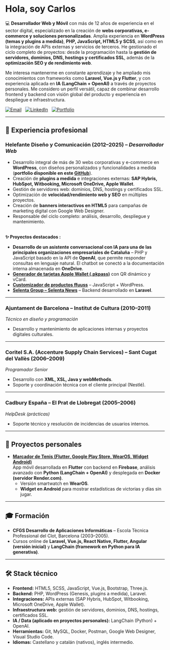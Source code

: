 # Hola, soy Carlos

💻 **Desarrollador Web y Móvil** con más de 12 años de experiencia en el sector digital, especializado en la creación de **webs corporativas, e-commerce y soluciones personalizadas**. Amplia experiencia en **WordPress (temas y plugins a medida)**, **PHP, JavaScript, HTML5 y SCSS**, así como en la integración de APIs externas y servicios de terceros. He gestionado el ciclo completo de proyectos: desde la programación hasta la **gestión de servidores, dominios, DNS, hostings y certificados SSL**, además de la **optimización SEO y de rendimiento web**.  

Me interesa mantenerme en constante aprendizaje y he ampliado mis conocimientos con frameworks como **Laravel, Vue.js y Flutter**, y con experiencia aplicada en **IA (LangChain + OpenAI)** a través de proyectos personales. Me considero un perfil versátil, capaz de combinar desarrollo frontend y backend con visión global del producto y experiencia en despliegue e infraestructura. 

[![Email](https://img.shields.io/badge/✉️-holaturmo%40gmail.com-orange?logoColor=white&style=for-the-badge)](mailto:holaturmo@gmail.com)&nbsp;&nbsp;
[![LinkedIn](https://img.shields.io/badge/🔗-LinkedIn-0077B5?style=for-the-badge&logoColor=white)](https://linkedin.com/in/carlos-turmo-quilez-b3455639)&nbsp;&nbsp;
[![Portfolio](https://img.shields.io/badge/🌐-Portfolio-black?style=for-the-badge&logoColor=white)](https://github.com/zeliuk/portfolio-web)   


---

## 🚀 Experiencia profesional

### Helefante Diseño y Comunicación (2012–2025) – *Desarrollador Web*
- Desarrollo integral de más de 30 webs corporativas y e-commerce en **WordPress**, con diseños personalizados y funcionalidades a medida (**portfolio disponible en este [GitHub](https://github.com/zeliuk/portfolio-web)**).  
- Creación de **plugins a medida** e integraciones externas: **SAP Hybris, HubSpot, Witbooking, Microsoft OneDrive, Apple Wallet**.
- Gestión de servidores web: dominios, DNS, hostings y certificados SSL.  
- Optimización de **velocidad/rendimiento web y SEO** en múltiples proyectos.  
- Creación de **banners interactivos en HTML5** para campañas de marketing digital con Google Web Designer.  
- Responsable del ciclo completo: análisis, desarrollo, despliegue y mantenimiento.  <br><br>

  
**✨ Proyectos destacados :**  
- **Desarrollo de un asistente conversacional con IA para una de las principales organizaciones empresariales de Cataluña** – PHP y JavaScript basado en la API de **OpenAI**, que permite responder consultas en lenguaje natural. El chatbot se conectó a la documentación interna almacenada en **OneDrive**.  
- **[Generador de tarjetas Apple Wallet (.pkpass)](https://github.com/zeliuk/pkpass-wallet-apple)** con QR dinámico y vCard.  
- **[Customizador de productos ffuuss](https://github.com/zeliuk/doityourself-handdryer-customizer)** – JavaScript + WordPress.  
- **[Selenta Group – Selenta News](https://github.com/zeliuk/selentanews)** – Backend desarrollado en **Laravel**.  

---

### Ajuntament de Barcelona – Institut de Cultura (2010–2011)  
*Técnico en diseño y programación*  
- Desarrollo y mantenimiento de aplicaciones internas y proyectos digitales culturales.  

---

### Coritel S.A. (Accenture Supply Chain Services) – Sant Cugat del Vallès (2006–2009)  
*Programador Senior*  
- Desarrollo con **XML, XSL, Java y webMethods**.  
- Soporte y coordinación técnica con el cliente principal (Nestlé).  

---

### Cadbury España – El Prat de Llobregat (2005–2006)  
*HelpDesk (prácticas)*  
- Soporte técnico y resolución de incidencias de usuarios internos.  

---

## 📱 Proyectos personales

- **[Marcador de Tenis (Flutter, Google Play Store, WearOS, Widget Android)](https://play.google.com/store/apps/details?id=xyz.zeliuk.apptenis)**  
  App móvil desarrollada en **Flutter** con backend en **Firebase**, análisis avanzado con **Python (LangChain + OpenAI)** y desplegada en **Docker (servidor Render.com)**.  
  - Versión smartwatch en **WearOS**.  
  - **Widget en Android** para mostrar estadísticas de victorias y días sin jugar.  

---

## 🎓 Formación

- **CFGS Desarrollo de Aplicaciones Informáticas** – Escola Tècnica Professional del Clot, Barcelona (2003–2005).  
- Cursos online de **Laravel, Vue.js, React Native, Flutter, Angular (versión inicial)** y **LangChain (framework en Python para IA generativa)**.  

---

## 🛠️ Stack técnico

- **Frontend:** HTML5, SCSS, JavaScript, Vue.js, Bootstrap, Three.js.  
- **Backend:** PHP, WordPress (Genesis, plugins a medida), Laravel. 
- **Integraciones:** APIs externas (SAP Hybris, HubSpot, Witbooking, Microsoft OneDrive, Apple Wallet).
- **Infraestructura web:** gestión de servidores, dominios, DNS, hostings, certificados SSL.
- **IA / Data (aplicado en proyectos personales):** LangChain (Python) + OpenAI.  
- **Herramientas:** Git, MySQL, Docker, Postman, Google Web Designer, Visual Studio Code.  
- **Idiomas:** Castellano y catalán (nativos), inglés intermedio.  
